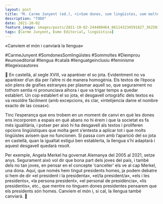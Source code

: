 ```yaml
---
layout: post
title: "M. Carme Junyent (ed.), <i>Som dones, som lingüistes, som moltes i diem prou</i>"
description: "TODO"
date: 2021-10-02
feature_image: images/posts/2021-10-02-244408464_861143234591827_3625035990525874581_n_17867129147547210.webp
tags: [Carme Junyent, Eumo Editorial, lingüística]
---
```


«Canviem el món i canviarà la llengua»
<!--more-->

#CarmeJunyent #SomdonesSomlingüistes #Sommoltes #Diemprou #eumoeditorial #llengua #català #llenguatgeinclusiu #feminisme #llegeixoautores

📖 En castellà, al segle XVIII, va aparèixer el so jota. Evidentment no va aparèixer d’un dia per l’altre ni de manera homogènia. Els textos de l’època són plens de grafies estranyes per plasmar aquell so, que segurament no tothom sentia ni pronunciava alhora i que va trigar temps a quedar establert. Un cop establert el so jota, el desgavell ortogràfic dels textos es va resoldre fàcilment (amb excepcions, és clar, «intelijencia dame el nombre exacto de las cosas»).

Tinc l’esperança que ens trobem en un moment de canvi en què les dones ens incorporem a espais en què abans no hi érem i que la societat es fa més igualitària, i potser per això hi ha desgavell als textos i proliferen opcions lingüístiques que molta gent s’entesta a aplicar tot i que molts lingüistes avisem que no funcionen. Si passa com amb l’aparició del so jota en castellà, quan la igualtat estigui ben establerta, la llengua s’hi adaptarà i aquest desgavell quedarà resolt.

Per exemple, Angela Merkel ha governat Alemanya del 2005 al 2021, setze anys. Segurament això vol dir que bona part dels joves del país, i també dels no tan joves, en pensar en el concepte ‘canceller’ els ve al cap Merkel, una dona. Aquí, que només hem tingut presidents homes, ja podem debatre si hem de dir «el president i la presidenta», «el/la president/a», «els i les presidents», «la persona president», «el personal de presidència», «lis presidentis», etc., que mentre no tinguem dones presidentes pensarem que els presidents són homes. Canviem el món i, si cal, la llengua també canviarà. 📖
